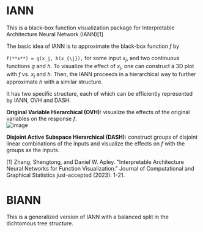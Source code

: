 # IANN
This is a black-box function visualization package for Interpretable Architecture Neural Network (IANN)[1]

The basic idea of IANN is to approximate the black-box function $f$ by

```f(**x**) = g(x_j, h(x_{\j}),```
for some input $x_j$, and two continuous functions $g$ and $h$. To visualize the effect of $x_j$, one can construct a 3D plot with $f$ vs. $x_j$ and $h$. Then, the IANN proceeds in a hierarchical way to further approximate $h$ with a similar structure.

It has two specific structure, each of which can be efficiently represented by IANN, OVH and DASH.   

**Original Variable Hierarchical (OVH):** visualize the effects of the original variables on the response $f$.   
![image](./paper_fig/OVH_eg.png)  


**Disjoint Active Subspace Hierarchical (DASH):** construct groups of disjoint linear combinations of the inputs and visualize the effects on $f$ with the groups as the inputs.  


[1] Zhang, Shengtong, and Daniel W. Apley. "Interpretable Architecture Neural Networks for Function Visualization." Journal of Computational and Graphical Statistics just-accepted (2023): 1-21.

# BIANN
This is a generalized version of IANN with a balanced split in the dichtomous tree structure.
